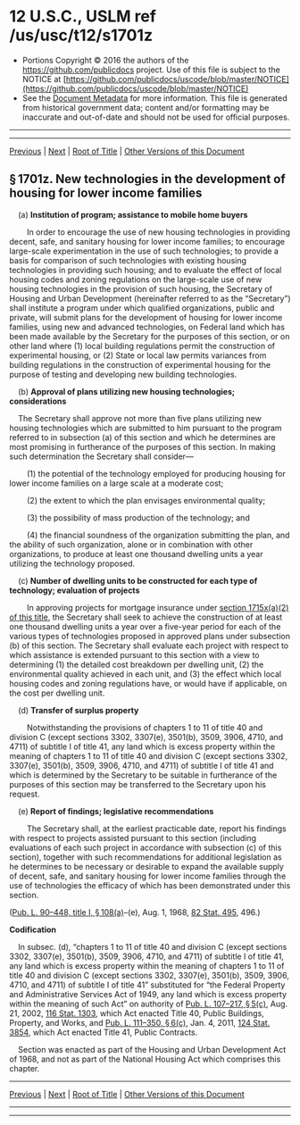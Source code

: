 ---
---

# 12 U.S.C., USLM ref /us/usc/t12/s1701z

* Portions Copyright © 2016 the authors of the https://github.com/publicdocs project.
  Use of this file is subject to the NOTICE at [https://github.com/publicdocs/uscode/blob/master/NOTICE](https://github.com/publicdocs/uscode/blob/master/NOTICE)
* See the [Document Metadata](././../../../..//README.md) for more information.
  This file is generated from historical government data; content and/or formatting may be inaccurate and out-of-date and should not be used for official purposes.

----------
----------

[Previous](./../../../..//us/usc/t12/ch13/m__us_usc_t12_s1701y.md) | [Next](./../../../..//us/usc/t12/ch13/m__us_usc_t12_s1701z–1.md) | [Root of Title](./../../../../) | [Other Versions of this Document](https://publicdocs.github.io/go/links?ns=uslm&ref=%2Fus%2Fusc%2Ft12%2Fs1701z)

## § 1701z. New technologies in the development of housing for lower income families

    (a) __Institution of program; assistance to mobile home buyers__ 

        In order to encourage the use of new housing technologies in providing decent, safe, and sanitary housing for lower income families; to encourage large-scale experimentation in the use of such technologies; to provide a basis for comparison of such technologies with existing housing technologies in providing such housing; and to evaluate the effect of local housing codes and zoning regulations on the large-scale use of new housing technologies in the provision of such housing, the Secretary of Housing and Urban Development (hereinafter referred to as the “Secretary”) shall institute a program under which qualified organizations, public and private, will submit plans for the development of housing for lower income families, using new and advanced technologies, on Federal land which has been made available by the Secretary for the purposes of this section, or on other land where (1) local building regulations permit the construction of experimental housing, or (2) State or local law permits variances from building regulations in the construction of experimental housing for the purpose of testing and developing new building technologies.

    (b) __Approval of plans utilizing new housing technologies; considerations__ 

    The Secretary shall approve not more than five plans utilizing new housing technologies which are submitted to him pursuant to the program referred to in subsection (a) of this section and which he determines are most promising in furtherance of the purposes of this section. In making such determination the Secretary shall consider—

        (1) the potential of the technology employed for producing housing for lower income families on a large scale at a moderate cost;

        (2) the extent to which the plan envisages environmental quality;

        (3) the possibility of mass production of the technology; and

        (4) the financial soundness of the organization submitting the plan, and the ability of such organization, alone or in combination with other organizations, to produce at least one thousand dwelling units a year utilizing the technology proposed.

    (c) __Number of dwelling units to be constructed for each type of technology; evaluation of projects__ 

        In approving projects for mortgage insurance under [section 1715x(a)(2) of this title][/us/usc/t12/s1715x/a/2], the Secretary shall seek to achieve the construction of at least one thousand dwelling units a year over a five-year period for each of the various types of technologies proposed in approved plans under subsection (b) of this section. The Secretary shall evaluate each project with respect to which assistance is extended pursuant to this section with a view to determining (1) the detailed cost breakdown per dwelling unit, (2) the environmental quality achieved in each unit, and (3) the effect which local housing codes and zoning regulations have, or would have if applicable, on the cost per dwelling unit.

    (d) __Transfer of surplus property__ 

        Notwithstanding the provisions of chapters 1 to 11 of title 40 and division C (except sections 3302, 3307(e), 3501(b), 3509, 3906, 4710, and 4711) of subtitle I of title 41, any land which is excess property within the meaning of chapters 1 to 11 of title 40 and division C (except sections 3302, 3307(e), 3501(b), 3509, 3906, 4710, and 4711) of subtitle I of title 41 and which is determined by the Secretary to be suitable in furtherance of the purposes of this section may be transferred to the Secretary upon his request.

    (e) __Report of findings; legislative recommendations__ 

        The Secretary shall, at the earliest practicable date, report his findings with respect to projects assisted pursuant to this section (including evaluations of each such project in accordance with subsection (c) of this section), together with such recommendations for additional legislation as he determines to be necessary or desirable to expand the available supply of decent, safe, and sanitary housing for lower income families through the use of technologies the efficacy of which has been demonstrated under this section.

([Pub. L. 90–448, title I, § 108(a)][/us/pl/90/448/s108/a]–(e), Aug. 1, 1968, [82 Stat. 495][/us/stat/82/495], 496.)

 __Codification__ 

    In subsec. (d), “chapters 1 to 11 of title 40 and division C (except sections 3302, 3307(e), 3501(b), 3509, 3906, 4710, and 4711) of subtitle I of title 41, any land which is excess property within the meaning of chapters 1 to 11 of title 40 and division C (except sections 3302, 3307(e), 3501(b), 3509, 3906, 4710, and 4711) of subtitle I of title 41” substituted for “the Federal Property and Administrative Services Act of 1949, any land which is excess property within the meaning of such Act” on authority of [Pub. L. 107–217, § 5(c)][/us/pl/107/217/s5/c], Aug. 21, 2002, [116 Stat. 1303][/us/stat/116/1303], which Act enacted Title 40, Public Buildings, Property, and Works, and [Pub. L. 111–350, § 6(c)][/us/pl/111/350/s6/c], Jan. 4, 2011, [124 Stat. 3854][/us/stat/124/3854], which Act enacted Title 41, Public Contracts.

    Section was enacted as part of the Housing and Urban Development Act of 1968, and not as part of the National Housing Act which comprises this chapter.

----------

[Previous](./../../../..//us/usc/t12/ch13/m__us_usc_t12_s1701y.md) | [Next](./../../../..//us/usc/t12/ch13/m__us_usc_t12_s1701z–1.md) | [Root of Title](./../../../../) | [Other Versions of this Document](https://publicdocs.github.io/go/links?ns=uslm&ref=%2Fus%2Fusc%2Ft12%2Fs1701z)

----------
----------

[/us/usc/t12/s1715x/a/2]: https://publicdocs.github.io/go/links?ns=uslm&ref=%2Fus%2Fusc%2Ft12%2Fs1715x%2Fa%2F2
[/us/pl/90/448/s108/a]: https://publicdocs.github.io/go/links?ns=uslm&ref=%2Fus%2Fpl%2F90%2F448%2Fs108%2Fa
[/us/stat/82/495]: https://publicdocs.github.io/go/links?ns=uslm&ref=%2Fus%2Fstat%2F82%2F495
[/us/pl/107/217/s5/c]: https://publicdocs.github.io/go/links?ns=uslm&ref=%2Fus%2Fpl%2F107%2F217%2Fs5%2Fc
[/us/stat/116/1303]: https://publicdocs.github.io/go/links?ns=uslm&ref=%2Fus%2Fstat%2F116%2F1303
[/us/pl/111/350/s6/c]: https://publicdocs.github.io/go/links?ns=uslm&ref=%2Fus%2Fpl%2F111%2F350%2Fs6%2Fc
[/us/stat/124/3854]: https://publicdocs.github.io/go/links?ns=uslm&ref=%2Fus%2Fstat%2F124%2F3854


